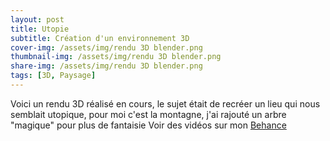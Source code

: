 ```yaml
---
layout: post
title: Utopie
subtitle: Création d'un environnement 3D
cover-img: /assets/img/rendu 3D blender.png
thumbnail-img: /assets/img/rendu 3D blender.png
share-img: /assets/img/rendu 3D blender.png
tags: [3D, Paysage]
---
```


Voici un rendu 3D réalisé en cours, le sujet était de recréer un lieu qui nous semblait utopique, pour moi c'est la montagne, j'ai rajouté un arbre "magique" pour plus de fantaisie
Voir des vidéos sur mon [Behance](https://www.behance.net/naopiquet?tracking_source=search_users|nao%20piquet)  

